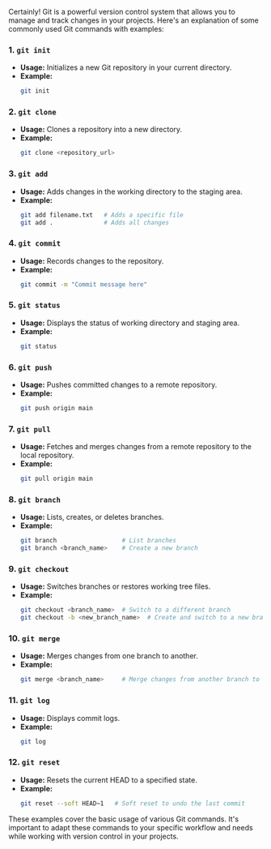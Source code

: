 Certainly! Git is a powerful version control system that allows you to manage and track changes in your projects. Here's an explanation of some commonly used Git commands with examples:

### 1. `git init`
- **Usage:** Initializes a new Git repository in your current directory.
- **Example:** 
  ```bash
  git init
  ```

### 2. `git clone`
- **Usage:** Clones a repository into a new directory.
- **Example:** 
  ```bash
  git clone <repository_url>
  ```

### 3. `git add`
- **Usage:** Adds changes in the working directory to the staging area.
- **Example:** 
  ```bash
  git add filename.txt   # Adds a specific file
  git add .              # Adds all changes
  ```

### 4. `git commit`
- **Usage:** Records changes to the repository.
- **Example:** 
  ```bash
  git commit -m "Commit message here"
  ```

### 5. `git status`
- **Usage:** Displays the status of working directory and staging area.
- **Example:** 
  ```bash
  git status
  ```

### 6. `git push`
- **Usage:** Pushes committed changes to a remote repository.
- **Example:** 
  ```bash
  git push origin main
  ```

### 7. `git pull`
- **Usage:** Fetches and merges changes from a remote repository to the local repository.
- **Example:** 
  ```bash
  git pull origin main
  ```

### 8. `git branch`
- **Usage:** Lists, creates, or deletes branches.
- **Example:** 
  ```bash
  git branch                  # List branches
  git branch <branch_name>    # Create a new branch
  ```

### 9. `git checkout`
- **Usage:** Switches branches or restores working tree files.
- **Example:** 
  ```bash
  git checkout <branch_name>  # Switch to a different branch
  git checkout -b <new_branch_name>  # Create and switch to a new branch
  ```

### 10. `git merge`
- **Usage:** Merges changes from one branch to another.
- **Example:** 
  ```bash
  git merge <branch_name>     # Merge changes from another branch to the current branch
  ```

### 11. `git log`
- **Usage:** Displays commit logs.
- **Example:** 
  ```bash
  git log
  ```

### 12. `git reset`
- **Usage:** Resets the current HEAD to a specified state.
- **Example:** 
  ```bash
  git reset --soft HEAD~1   # Soft reset to undo the last commit
  ```

These examples cover the basic usage of various Git commands. It's important to adapt these commands to your specific workflow and needs while working with version control in your projects.
